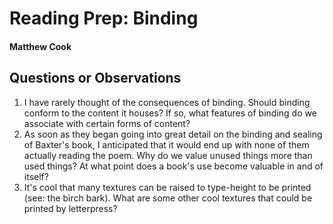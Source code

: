 # Reading Prep: Binding

#### Matthew Cook

## Questions or Observations

1. I have rarely thought of the consequences of binding. Should binding conform to the content it houses? If so, what features of binding do we associate with certain forms of content?
2. As soon as they began going into great detail on the binding and sealing of Baxter's book, I anticipated that it would end up with none of them actually reading the poem. Why do we value unused things more than used things? At what point does a book's use become valuable in and of itself?
3. It's cool that many textures can be raised to type-height to be printed (see: the birch bark). What are some other cool textures that could be printed by letterpress?